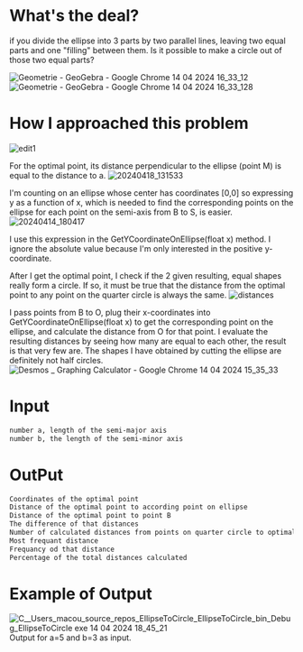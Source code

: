 # What's the deal?
if you divide the ellipse into 3 parts by two parallel lines, leaving two equal parts and one "filling" between them. Is it possible to make a circle out of those two equal parts?

![Geometrie - GeoGebra - Google Chrome 14 04 2024 16_33_12](https://github.com/Otasmacour/EllipseToCircle/assets/111227700/490fa3f7-d7c8-4c7c-bab5-bc70f51b2d98)
![Geometrie - GeoGebra - Google Chrome 14 04 2024 16_33_128](https://github.com/Otasmacour/EllipseToCircle/assets/111227700/3aa76e4c-0216-4fcb-a6a6-924f55404448)
# How I approached this problem

![edit1](https://github.com/Otasmacour/EllipseToCircle/assets/111227700/6d724677-694f-41d5-ac65-68cde51d1d7e)


For the optimal point, its distance perpendicular to the ellipse (point M) is equal to the distance to a.
![20240418_131533](https://github.com/Otasmacour/EllipseToCircle/assets/111227700/d473b5f0-7253-4e36-ad6c-7a7016577932)

I'm counting on an ellipse whose center has coordinates [0,0] so expressing y as a function of x, which is needed to find the corresponding points on the ellipse for each point on the semi-axis from B to S, is easier.
![20240414_180417](https://github.com/Otasmacour/EllipseToCircle/assets/111227700/ba7821dd-06fe-4917-ad33-7053d9040a17)

I use this expression in the GetYCoordinateOnEllipse(float x) method. I ignore the absolute value because I'm only interested in the positive y-coordinate.

After I get the optimal point, I check if the 2 given resulting, equal shapes really form a circle. If so, it must be true that the distance from the optimal point to any point on the quarter circle is always the same.
![distances](https://github.com/Otasmacour/EllipseToCircle/assets/111227700/61ed4b42-8ec4-4fa4-8105-4cfaa6798d75)

I pass points from B to O, plug their x-coordinates into GetYCoordinateOnEllipse(float x) to get the corresponding point on the ellipse, and calculate the distance from O for that point.
I evaluate the resulting distances by seeing how many are equal to each other, the result is that very few are. The shapes I have obtained by cutting the ellipse are definitely not half circles.
![Desmos _ Graphing Calculator - Google Chrome 14 04 2024 15_35_33](https://github.com/Otasmacour/EllipseToCircle/assets/111227700/a4a84d06-9dc8-42e6-9d95-56b89c5472a1)

# Input 
```txt
number a, length of the semi-major axis
number b, the length of the semi-minor axis
```
# OutPut
```txt
Coordinates of the optimal point
Distance of the optimal point to according point on ellipse
Distance of the optimal point to point B
The difference of that distances
Number of calculated distances from points on quarter circle to optimal point
Most frequant distance
Frequancy od that distance
Percentage of the total distances calculated
```
# Example of Output
![C__Users_macou_source_repos_EllipseToCircle_EllipseToCircle_bin_Debug_EllipseToCircle exe 14 04 2024 18_45_21](https://github.com/Otasmacour/EllipseToCircle/assets/111227700/650384ff-3865-49ee-af84-59b2fff3648a)
Output for a=5 and b=3 as input. 

